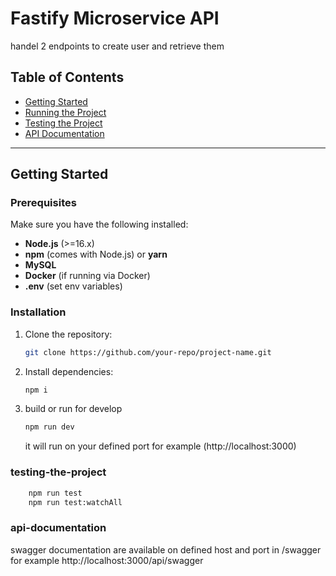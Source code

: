 # Fastify Microservice API

handel  2 endpoints to create user and retrieve them 
## Table of Contents
- [Getting Started](#getting-started)
- [Running the Project](#installation)
- [Testing the Project](#testing-the-project)
- [API Documentation](#api-documentation)

---

## Getting Started

### Prerequisites
Make sure you have the following installed:
- **Node.js** (>=16.x)
- **npm** (comes with Node.js) or **yarn**
- **MySQL** 
- **Docker** (if running via Docker)
- **.env** (set env variables)

### Installation

1. Clone the repository:
   ```bash
   git clone https://github.com/your-repo/project-name.git
   
2. Install dependencies:
   ```bash
   npm i
3. build or run for develop
   ```bash
   npm run dev
   ```
   it will run on your defined port for example (http://localhost:3000)

### testing-the-project

```bash
    npm run test
    npm run test:watchAll
```

### api-documentation

swagger documentation are available on defined host and port in /swagger for example http://localhost:3000/api/swagger

